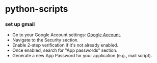 # python-scripts

### set up gmail
- Go to your Google Account settings: [Google Account](https://myaccount.google.com/).
- Navigate to the Security section.
- Enable 2-step verification if it's not already enabled.
- Once enabled, search for "App passwords" section.
- Generate a new App Password for your application (e.g., mail script).
